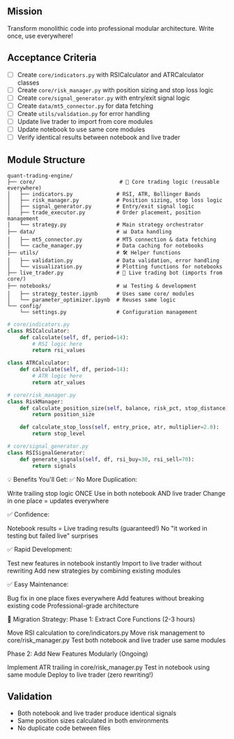 ## Mission

Transform monolithic code into professional modular architecture. Write once, use everywhere!

## Acceptance Criteria

- [ ] Create `core/indicators.py` with RSICalculator and ATRCalculator classes
- [ ] Create `core/risk_manager.py` with position sizing and stop loss logic
- [ ] Create `core/signal_generator.py` with entry/exit signal logic
- [ ] Create `data/mt5_connector.py` for data fetching
- [ ] Create `utils/validation.py` for error handling
- [ ] Update live trader to import from core modules
- [ ] Update notebook to use same core modules
- [ ] Verify identical results between notebook and live trader

## Module Structure

```
quant-trading-engine/
├── core/                           # 🧠 Core trading logic (reusable everywhere)
│   ├── indicators.py              # RSI, ATR, Bollinger Bands
│   ├── risk_manager.py            # Position sizing, stop loss logic
│   ├── signal_generator.py        # Entry/exit signal logic
│   ├── trade_executor.py          # Order placement, position management
│   └── strategy.py                # Main strategy orchestrator
├── data/                          # 📊 Data handling
│   ├── mt5_connector.py           # MT5 connection & data fetching
│   └── cache_manager.py           # Data caching for notebooks
├── utils/                         # 🛠️ Helper functions
│   ├── validation.py              # Data validation, error handling
│   └── visualization.py           # Plotting functions for notebooks
├── live_trader.py                 # 🤖 Live trading bot (imports from core/)
├── notebooks/                     # 📊 Testing & development
│   ├── strategy_tester.ipynb      # Uses same core/ modules
│   └── parameter_optimizer.ipynb  # Reuses same logic
└── config/
    └── settings.py                # Configuration management
```

```python
# core/indicators.py
class RSICalculator:
    def calculate(self, df, period=14):
        # RSI logic here
        return rsi_values

class ATRCalculator:
    def calculate(self, df, period=14):
        # ATR logic here
        return atr_values

# core/risk_manager.py
class RiskManager:
    def calculate_position_size(self, balance, risk_pct, stop_distance):
        return position_size

    def calculate_stop_loss(self, entry_price, atr, multiplier=2.0):
        return stop_level

# core/signal_generator.py
class RSISignalGenerator:
    def generate_signals(self, df, rsi_buy=30, rsi_sell=70):
        return signals
```

💡 Benefits You'll Get:
✅ No More Duplication:

Write trailing stop logic ONCE
Use in both notebook AND live trader
Change in one place = updates everywhere

✅ Confidence:

Notebook results = Live trading results (guaranteed!)
No "it worked in testing but failed live" surprises

✅ Rapid Development:

Test new features in notebook instantly
Import to live trader without rewriting
Add new strategies by combining existing modules

✅ Easy Maintenance:

Bug fix in one place fixes everywhere
Add features without breaking existing code
Professional-grade architecture

🎯 Migration Strategy:
Phase 1: Extract Core Functions (2-3 hours)

Move RSI calculation to core/indicators.py
Move risk management to core/risk_manager.py
Test both notebook and live trader use same modules

Phase 2: Add New Features Modularly (Ongoing)

Implement ATR trailing in core/risk_manager.py
Test in notebook using same module
Deploy to live trader (zero rewriting!)

## Validation

- Both notebook and live trader produce identical signals
- Same position sizes calculated in both environments
- No duplicate code between files
